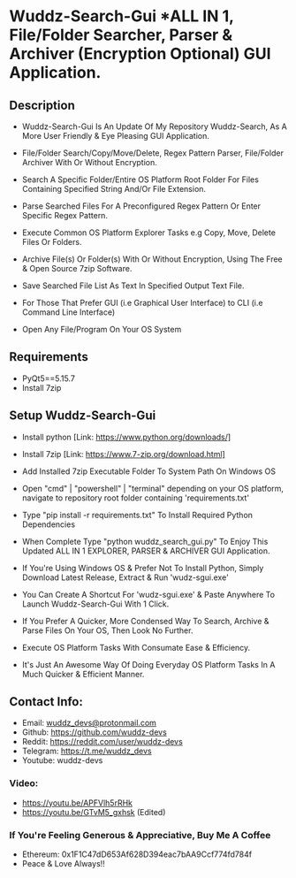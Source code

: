 # Wuddz-Search-Gui *ALL IN 1, File/Folder Searcher, Parser & Archiver (Encryption Optional) GUI Application.


## Description
- Wuddz-Search-Gui Is An Update Of My Repository Wuddz-Search, As A More User Friendly & Eye Pleasing GUI Application.

- File/Folder Search/Copy/Move/Delete, Regex Pattern Parser, File/Folder Archiver With Or Without Encryption. 

- Search A Specific Folder/Entire OS Platform Root Folder For Files Containing Specified String And/Or File Extension.
 
- Parse Searched Files For A Preconfigured Regex Pattern Or Enter Specific Regex Pattern.
  
- Execute Common OS Platform Explorer Tasks e.g Copy, Move, Delete Files Or Folders.
  
- Archive File(s) Or Folder(s) With Or Without Encryption, Using The Free & Open Source 7zip Software.

- Save Searched File List As Text In Specified Output Text File.

- For Those That Prefer GUI (i.e Graphical User Interface) to CLI (i.e Command Line Interface)

- Open Any File/Program On Your OS System


## Requirements
- PyQt5==5.15.7
- Install 7zip


## Setup Wuddz-Search-Gui
- Install python  [Link: https://www.python.org/downloads/]

- Install 7zip  [Link: https://www.7-zip.org/download.html]

- Add Installed 7zip Executable Folder To System Path On Windows OS

- Open "cmd" | "powershell" | "terminal" depending on your OS platform, navigate to repository root folder containing 'requirements.txt'

- Type "pip install -r requirements.txt" To Install Required Python Dependencies

- When Complete Type "python wuddz_search_gui.py" To Enjoy This Updated ALL IN 1 EXPLORER, PARSER & ARCHIVER GUI Application.

- If You're Using Windows OS & Prefer Not To Install Python, Simply Download Latest Release, Extract & Run 'wudz-sgui.exe'

- You Can Create A Shortcut For 'wudz-sgui.exe' & Paste Anywhere To Launch Wuddz-Search-Gui With 1 Click.

- If You Prefer A Quicker, More Condensed Way To Search, Archive & Parse Files On Your OS, Then Look No Further.

- Execute OS Platform Tasks With Consumate Ease & Efficiency.

- It's Just An Awesome Way Of Doing Everyday OS Platform Tasks In A Much Quicker & Efficient Manner.


## Contact Info:
- Email:     wuddz_devs@protonmail.com
- Github:    https://github.com/wuddz-devs
- Reddit:    https://reddit.com/user/wuddz-devs
- Telegram:  https://t.me/wuddz_devs
- Youtube:   wuddz-devs


### Video:
- https://youtu.be/APFVlh5rRHk
- https://youtu.be/GTvM5_gxhsk (Edited)


### If You're Feeling Generous & Appreciative, Buy Me A Coffee
- Ethereum: 0x1F1C47dD653Af628D394eac7bAA9Ccf774fd784f
- Peace & Love Always!!
